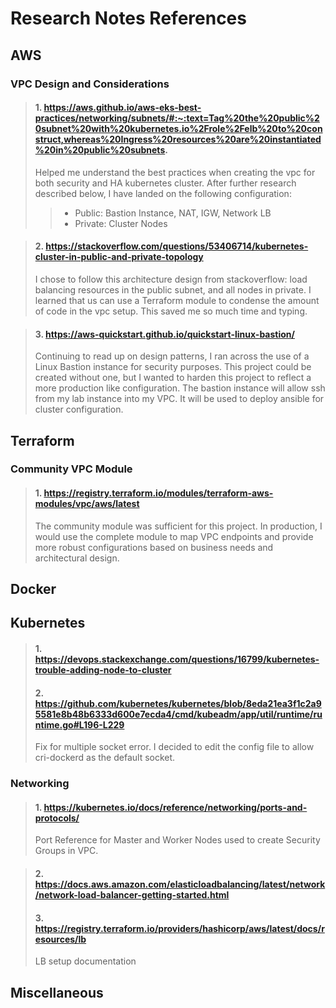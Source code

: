 # **Research Notes References**

## **AWS**
### VPC Design and Considerations

> #### 1. https://aws.github.io/aws-eks-best-practices/networking/subnets/#:~:text=Tag%20the%20public%20subnet%20with%20kubernetes.io%2Frole%2Felb%20to%20construct,whereas%20Ingress%20resources%20are%20instantiated%20in%20public%20subnets. </br>
> Helped me understand the best practices when creating the vpc for both security and HA kubernetes cluster. After further research described below, I have landed on the following configuration:
>> - Public: Bastion Instance, NAT, IGW, Network LB
>> - Private: Cluster Nodes  
 
 
> #### 2. https://stackoverflow.com/questions/53406714/kubernetes-cluster-in-public-and-private-topology
> I chose to follow this architecture design from stackoverflow: load balancing resources in the public subnet, and all nodes in private.
I learned that us can use a Terraform module to condense the amount of code in the vpc setup. This saved me so much time and typing.

> #### 3. https://aws-quickstart.github.io/quickstart-linux-bastion/ </br>
> Continuing to read up on design patterns, I ran across the use of a Linux Bastion instance for security purposes. This project could be created without one, but I wanted to harden this project to reflect a more production like configuration. The bastion instance will allow ssh from my lab instance into my VPC. It will be used to deploy ansible for cluster configuration. 

## **Terraform**

### Community VPC Module

> #### 1. https://registry.terraform.io/modules/terraform-aws-modules/vpc/aws/latest </br>
> The community module was sufficient for this project. In production, I would use the complete module to map VPC endpoints and provide more robust configurations based on business needs and architectural design.

## **Docker**

## **Kubernetes**

> #### 1. https://devops.stackexchange.com/questions/16799/kubernetes-trouble-adding-node-to-cluster </br>
> #### 2. https://github.com/kubernetes/kubernetes/blob/8eda21ea3f1c2a95581e8b48b6333d600e7ecda4/cmd/kubeadm/app/util/runtime/runtime.go#L196-L229 </br>
> Fix for multiple socket error. I decided to edit the config file to allow cri-dockerd as the default socket.

### Networking

> #### 1. https://kubernetes.io/docs/reference/networking/ports-and-protocols/ </br>
> Port Reference for Master and Worker Nodes used to create Security Groups in VPC.

> #### 2. https://docs.aws.amazon.com/elasticloadbalancing/latest/network/network-load-balancer-getting-started.html </br>
> #### 3. https://registry.terraform.io/providers/hashicorp/aws/latest/docs/resources/lb </br>
> LB setup documentation

## **Miscellaneous**